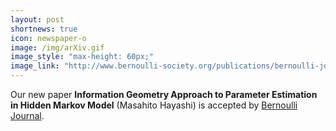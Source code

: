 ```yaml
---
layout: post
shortnews: true
icon: newspaper-o
image: /img/arXiv.gif
image_style: "max-height: 60px;"
image_link: "http://www.bernoulli-society.org/publications/bernoulli-journal/bernoulli-journal-papers"
---
```


Our new paper **Information Geometry Approach to Parameter Estimation in Hidden Markov Model** (Masahito Hayashi) is accepted by [Bernoulli Journal](http://www.bernoulli-society.org/publications/bernoulli-journal/bernoulli-journal-papers).

